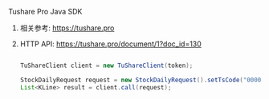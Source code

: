 Tushare Pro Java SDK

1. 相关参考: https://tushare.pro
1. HTTP API: https://tushare.pro/document/1?doc_id=130


    ```java

    TuShareClient client = new TuShareClient(token);

    StockDailyRequest request = new StockDailyRequest().setTsCode("000001.SZ");
    List<KLine> result = client.call(request);

    ```